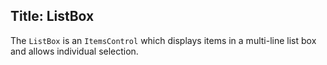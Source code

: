 Title: ListBox
---
The `ListBox` is an `ItemsControl` which displays items in a multi-line list box and allows individual selection.

